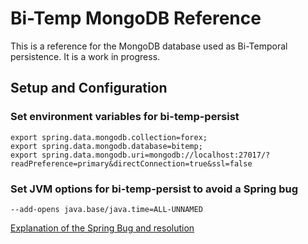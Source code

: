 # Bi-Temp MongoDB Reference

This is a reference for the MongoDB database used as Bi-Temporal persistence. It is a work in progress.

## Setup and Configuration
### Set environment variables for bi-temp-persist
```
export spring.data.mongodb.collection=forex;
export spring.data.mongodb.database=bitemp;
export spring.data.mongodb.uri=mongodb://localhost:27017/?readPreference=primary&directConnection=true&ssl=false
```

### Set JVM options for bi-temp-persist to avoid a Spring bug
```
--add-opens java.base/java.time=ALL-UNNAMED
```
[Explanation of the Spring Bug and resolution](https://github.com/spring-projects/spring-data-mongodb/issues/3893)